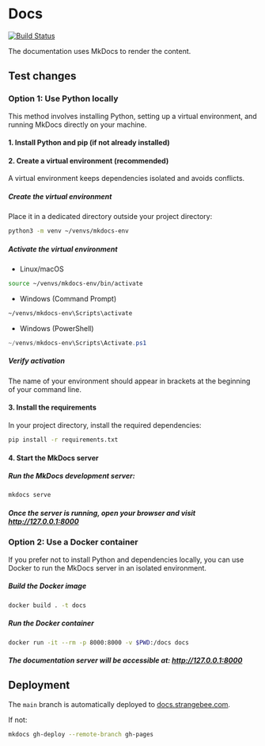 # Docs

[![Build Status](https://github.com/StrangeBeeCorp/docs/actions/workflows/pages/pages-build-deployment/badge.svg)](https://github.com/StrangeBeeCorp/docs/actions/workflows/pages/pages-build-deployment)

The documentation uses MkDocs to render the content.

## Test changes

### Option 1: Use Python locally

This method involves installing Python, setting up a virtual environment, and running MkDocs directly on your machine.

#### 1. Install Python and pip (if not already installed)

#### 2. Create a virtual environment (recommended)
A virtual environment keeps dependencies isolated and avoids conflicts.

##### Create the virtual environment

Place it in a dedicated directory outside your project directory:
```bash
python3 -m venv ~/venvs/mkdocs-env
```

 ##### Activate the virtual environment

* Linux/macOS
```bash
source ~/venvs/mkdocs-env/bin/activate
```

* Windows (Command Prompt)
```cmd
~/venvs/mkdocs-env\Scripts\activate
```

* Windows (PowerShell)
```powershell
~/venvs/mkdocs-env\Scripts\Activate.ps1
```

##### Verify activation

The name of your environment should appear in brackets at the beginning of your command line.

#### 3. Install the requirements

In your project directory, install the required dependencies:

```bash
pip install -r requirements.txt
```

#### 4. Start the MkDocs server

 ##### Run the MkDocs development server:

```bash
mkdocs serve
```

##### Once the server is running, open your browser and visit http://127.0.0.1:8000

### Option 2: Use a Docker container

If you prefer not to install Python and dependencies locally, you can use Docker to run the MkDocs server in an isolated environment.

##### Build the Docker image

```bash
docker build . -t docs
```

##### Run the Docker container

```bash
docker run -it --rm -p 8000:8000 -v $PWD:/docs docs
```

##### The documentation server will be accessible at: http://127.0.0.1:8000

## Deployment

The `main` branch is automatically deployed to [docs.strangebee.com](https://docs.strangebee.com).

If not:

```bash
mkdocs gh-deploy --remote-branch gh-pages
```

